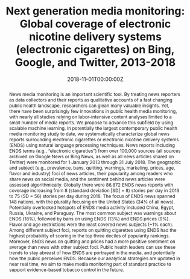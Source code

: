 ---
title: "Next generation media monitoring: Global coverage of electronic nicotine delivery systems (electronic cigarettes) on Bing, Google, and Twitter, 2013-2018"

authors:
- "John W. Ayers"
- "Mark Dredze"
- "Eric C. Leas"
- "admin"
- "Jon-Patrick Allem"
- "Joanna E. Cohen"
date: "2018-11-01T00:00:00Z"
doi: "10.1371/journal.pone.0205822"
venue: "PLOS ONE"
publishDate: "2017-01-01T00:00:00Z"
publication_types: ["2"]
abstract: "News media monitoring is an important scientific tool. By treating news reporters as data collectors and their reports as qualitative accounts of a fast changing public health landscape, researchers can glean many valuable insights. Yet, there have been surprisingly few innovations in public health media monitoring, with nearly all studies relying on labor-intensive content analyses limited to a small number of media reports. We propose to advance this subfield by using scalable machine learning. In potentially the largest contemporary public health media monitoring study to date, we systematically characterize global news reports surrounding electronic cigarettes or electronic nicotine delivery systems (ENDS) using natural language processing techniques. News reports including ENDS terms (e.g., “electronic cigarettes”) from over 100,000 sources (all sources archived on Google News or Bing News, as well as all news articles shared on Twitter) were monitored for 1 January 2013 through 31 July 2018. The geographic and subject (e.g., prevalence, bans, quitting, warnings, marketing, prices, age, flavor and industry) foci of news articles, their popularity among readers who share news on social media, and the sentiment behind news articles were assessed algorithmically. Globally there were 86,872 ENDS news reports with coverage increasing from 8 (standard deviation [SD] = 8) stories per day in 2013 to 75 (SD = 56) stories per day during 2018. The focus of ENDS news spanned 148 nations, with the plurality focusing on the United States (34% of all news). Potentially overlooked hotspots of ENDS media activity included China, Egypt, Russia, Ukraine, and Paraguay. The most common subject was warnings about ENDS (18%), followed by bans on using ENDS (13%) and ENDS prices (9%). Flavor and age restrictions were the least covered news subjects (~1% each). Among different subject foci, reports on quitting cigarettes using ENDS had the highest probability of scoring in the top three deciles of popularity rankings. Moreover, ENDS news on quitting and prices had a more positive sentiment on average than news with other subject foci. Public health leaders can use these trends to stay abreast of how ENDS are portrayed in the media, and potentially how the public perceives ENDS. Because our analytical strategies are updated in near real time, we aim to make media monitoring part of standard practice to support evidence-based tobacco control in the future."
summary: "Ayers, J. W., Dredze, M., Leas, E. C., Caputi, T. L., Allem, J.-P., & Cohen, J. E. (2018). Next generation media monitoring: Global coverage of electronic nicotine delivery systems (electronic cigarettes) on Bing, Google and Twitter, 2013-2018. PLOS ONE, 13(11), e0205822. doi:10.1371/journal.pone.0205822"
tags: 
featured: false
links:
- name: Paper Link
  url: "https://journals.plos.org/plosone/article"
url_pdf: "/files/PLOS-2018.pdf"
image:
  focal_point: ""
  preview_only: false
---